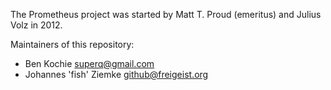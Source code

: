 The Prometheus project was started by Matt T. Proud (emeritus) and
Julius Volz in 2012.

Maintainers of this repository:

* Ben Kochie <superq@gmail.com>
* Johannes 'fish' Ziemke <github@freigeist.org>

